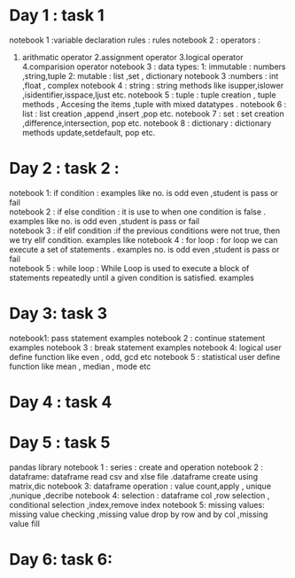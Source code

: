 #  Day 1 : task 1
 notebook 1 :variable declaration rules
: rules 
notebook 2 : operators : 
1. arithmatic operator 2.assignment operator 3.logical operator 4.comparision operator 
notebook 3 :  data types: 
1: immutable : numbers ,string,tuple 
2: mutable : list ,set , dictionary 
notebook 3 :numbers : 
int ,float , complex
notebook 4 :  string : 
string methods like isupper,islower ,isidentifier,isspace,ljust etc.
notebook 5 : tuple :
tuple creation , tuple methods , Accesing the items ,tuple with mixed datatypes .
notebook 6 : list :
list creation ,append ,insert ,pop etc.
 notebook 7 : set : 
set creation ,difference,intersection, pop etc.
 notebook 8 : dictionary :
dictionary methods update,setdefault, pop etc.

# Day 2 : task 2 : 
notebook 1: if condition : examples like  no. is odd even ,student is pass or fail  
notebook 2 : if else condition :  it is use to when one condition is false . examples  like no. is odd even ,student is pass or fail  
notebook 3 : if elif condition :if the previous conditions were not true, then we  try elif condition.  examples like 
notebook 4 : for loop : for loop we can execute a set of statements . examples no. is odd even ,student is pass or fail  
notebook 5 : while loop : While Loop is used to execute a block of statements repeatedly until a given condition is satisfied. examples 

# Day 3: task 3
notebook1: pass statement examples
notebook 2 : continue statement examples
notebook 3 : break statement examples 
notebook 4: logical user define function like even , odd, gcd etc
notebook 5 : statistical user define function like mean , median , mode etc

# Day 4 : task 4
# Day 5 : task 5
pandas library 
notebook 1 : series : create and operation 
notebook 2 : dataframe:
dataframe read csv and xlse file .dataframe create using matrix,dic 
notebook 3: dataframe operation :
value count,apply , unique ,nunique ,decribe 
notebook 4: selection :
dataframe col ,row selection , conditional selection ,index,remove index 
notebook 5: missing values:
missing value checking ,missing value drop by row and by col ,missing value fill 

 # Day 6: task 6:
 
 
 
